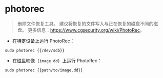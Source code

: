 # photorec

> 删除文件恢复工具。
> 建议将恢复的文件写入与正在恢复的磁盘不同的磁盘。
> 更多信息：<https://www.cgsecurity.org/wiki/PhotoRec>。

- 在特定设备上运行 PhotoRec：

`sudo photorec {{/dev/sdb}}`

- 在磁盘映像（`image.dd`）上运行 PhotoRec：

`sudo photorec {{path/to/image.dd}}`